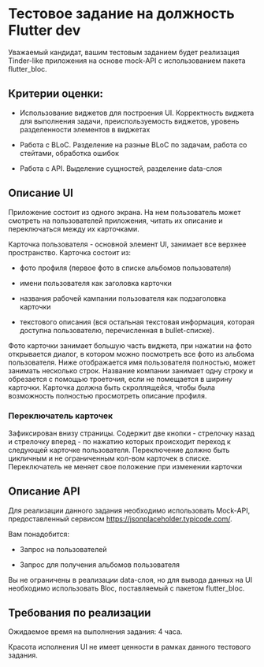 # Тестовое задание на должность Flutter dev

Уважаемый кандидат, вашим тестовым заданием будет реализация Tinder-like
приложения на основе mock-API с использованием пакета flutter_bloc.

## Критерии оценки:

- Использование виджетов для построения UI. Корректность виджета для
выполнения задачи, преиспользуемость виджетов, уровень разделенности
элементов в виджетах

- Работа с BLoC. Разделение на разные BLoC по задачам, работа со
стейтами, обработка ошибок

- Работа с API. Выделение сущностей, разделение data-слоя

## Описание UI

Приложение состоит из одного экрана. На нем пользователь может смотреть
на пользователей приложения, читать их описание и переключаться между их
карточками.

Карточка пользователя - основной элемент UI, занимает все верхнее пространство. Карточка состоит из:

- фото профиля (первое фото в списке альбомов пользователя)

- имени пользователя как заголовка карточки

- названия рабочей кампании пользователя как подзаголовка карточки

- текстового описания (вся остальная текстовая информация, которая доступна пользователю, перечисленная в bullet-списке). 

Фото карточки занимает большую часть виджета, при нажатии на фото открывается диалог, в котором можно посмотреть все фото из альбома пользователя. Ниже отображается имя пользователя полностью, может занимать несколько строк. Название компании занимает одну строку и обрезается с помощью троеточия, если не помещается в ширину карточки. Карточка должна быть скроллящейся, чтобы была возможность полностью просмотреть описание профиля.

### Переключатель карточек

Зафиксирован внизу страницы. Содержит две кнопки - стрелочку назад и стрелочку вперед - по нажатию которых происходит переход к следующей карточке пользователя. Переключение должно быть цикличным и не ограниченным кол-вом карточек в списке. Переключатель не меняет свое положение при изменении карточки

## Описание API
Для реализации данного задания необходимо использовать Mock-API, предоставленный сервисом https://jsonplaceholder.typicode.com/.

Вам понадобится:

- Запрос на пользователей

- Запрос для получения альбомов пользователя

Вы не ограничены в реализации data-слоя, но для вывода данных на UI необходимо использовать Bloc, поставляемый с пакетом flutter_bloc.

## Требования по реализации

Ожидаемое время на выполнения задания: 4 часа.

Красота исполнения UI не имеет ценности в рамках данного тестового задания.